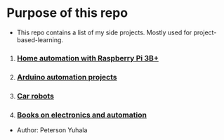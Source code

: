
# Purpose of this repo
- This repo contains a list of my side projects. Mostly used for project-based-learning.

1. ### [Home automation with Raspberry Pi 3B+](rpi/RPI_HOME_AUTO.md)
2. ### [Arduino automation projects](arduino/README.md)
3. ### [Car robots](robots/adeept_rasptank/README.md)
4. ### [Books on electronics and automation](books)

- Author: Peterson Yuhala
